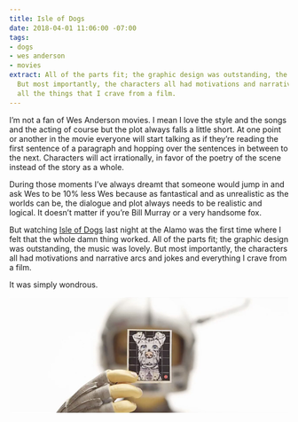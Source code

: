```yaml
---
title: Isle of Dogs
date: 2018-04-01 11:06:00 -07:00
tags:
- dogs
- wes anderson
- movies
extract: All of the parts fit; the graphic design was outstanding, the music was lovely.
  But most importantly, the characters all had motivations and narrative arcs and
  all the things that I crave from a film.
---
```


I’m not a fan of Wes Anderson movies. I mean I love the style and the songs and the acting of course but the plot always falls a little short. At one point or another in the movie everyone will start talking as if they’re reading the first sentence of a paragraph and hopping over the sentences in between to the next. Characters will act irrationally, in favor of the poetry of the scene instead of the story as a whole.

During those moments I’ve always dreamt that someone would jump in and ask Wes to be 10% less Wes because as fantastical and as unrealistic as the worlds can be, the dialogue and plot always needs to be realistic and logical. It doesn’t matter if you’re Bill Murray or a very handsome fox.

But watching [Isle of Dogs](https://letterboxd.com/film/isle-of-dogs-2018/) last night at the Alamo was the first time where I felt that the whole damn thing worked. All of the parts fit; the graphic design was outstanding, the music was lovely. But most importantly, the characters all had motivations and narrative arcs and jokes and everything I crave from a film.

It was simply wondrous.

![isle-of-dogs.jpg](/uploads/isle-of-dogs.jpg)